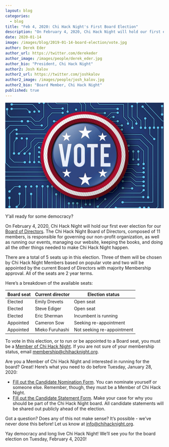 ```yaml
---
layout: blog
categories: 
  - blog
title: "Feb 4, 2020: Chi Hack Night's First Board Election"
description: "On February 4, 2020, Chi Hack Night will hold our first ever election for our Board of Directors. There are a total of 5 seats up in this election. Three of them will be chosen by Chi Hack Night Members based on popular vote and two will be appointed by the current Board of Directors with majority Membership approval. All of the seats are 2 year terms."
date: 2020-01-14
image: /images/blog/2019-01-14-board-election/vote.jpg
author: Derek Eder
author_url: https://twitter.com/derekeder
author_image: /images/people/derek_eder.jpg
author_bio: "President, Chi Hack Night"
author2: Josh Kalov
author2_url: https://twitter.com/joshkalov
author2_image: /images/people/josh_kalov.jpg
author2_bio: "Board Member, Chi Hack Night"
published: true
---
```


<p class="text-center"><img src="/images/blog/2019-01-14-board-election/vote.jpg" alt="Y’all ready for some democracy?" class='img-responsive' />
</p>

Y’all ready for some democracy?

On February 4, 2020, Chi Hack Night will hold our first ever election for our [Board of Directors](https://chihacknight.org/board-of-directors.html). The Chi Hack Night Board of Directors, composed of 11 members, is responsible for governing our non-profit organization, as well as running our events, managing our website, keeping the books, and doing all the other things needed to make Chi Hack Night happen. 

There are a total of 5 seats up in this election. Three of them will be chosen by Chi Hack Night Members based on popular vote and two will be appointed by the current Board of Directors with majority Membership approval. All of the seats are 2 year terms.

Here’s a breakdown of the available seats:

<table class='table table-bordered'>
    <thead>
        <tr>
            <th>Board seat</th>
            <th>Current director</th>
            <th>Election status</th>
        </tr>
    </thead>
    <tbody>
        <tr>
            <td>Elected</td>
            <td>Emily Drevets</td>
            <td>Open seat</td>
        </tr>
        <tr>
            <td>Elected</td>
            <td>Steve Ediger</td>
            <td>Open seat</td>
        </tr>
        <tr>
            <td>Elected</td>
            <td>Eric Sherman</td>
            <td>Incumbent is running</td>
        </tr>
        <tr>
            <td>Appointed</td>
            <td>Cameron Sow</td>
            <td>Seeking re-appointment</td>
        </tr>
        <tr>
            <td>Appointed</td>
            <td>Mieko Furuhashi</td>
            <td>Not seeking re-appointment</td>
        </tr>
    </tbody>
</table>

To vote in this election, or to run or be appointed to a Board seat, you must be a [Member of Chi Hack Night](https://chihacknight.org/membership/application.html). If you are not sure of your membership status, email [membership@chihacknight.org](mailto:membership@chihacknight.org).

Are you a Member of Chi Hack Night and interested in running for the board? Great! Here’s what you need to do before Tuesday, January 28, 2020:

* [Fill out the Candidate Nomination Form](https://docs.google.com/forms/d/e/1FAIpQLSdylSfkc2AONyavSXmMtgLFD18bE-aQVH9jvETzsvTWJ6c06g/viewform). You can nominate yourself or someone else. Remember, though, they must be a Member of Chi Hack Night.
* [Fill out the Candidate Statement Form](https://docs.google.com/forms/d/e/1FAIpQLSf619JAUqhIHJKYjmKoK3nwcPDodqp301USlNlcYwbIcJ5vig/viewform). Make your case for why you should be part of the Chi Hack Night board. All candidate statements will be shared out publicly ahead of the election.

Got a question? Does any of this not make sense? It’s possible - we’ve never done this before! Let us know at [info@chihacknight.org](mailto:info@chihacknight.org).

Yay democracy and long live Chi Hack Night! We’ll see you for the board election on Tuesday, February 4, 2020!

